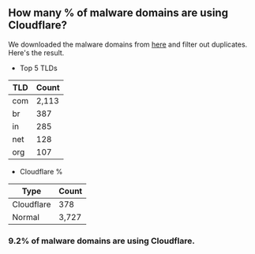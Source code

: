 ## How many % of malware domains are using Cloudflare?


We downloaded the malware domains from [here](https://urlhaus.abuse.ch) and filter out duplicates.
Here's the result.


[//]: # (start replacement)


- Top 5 TLDs

| TLD | Count |
| --- | --- |
| com | 2,113 |
| br | 387 |
| in | 285 |
| net | 128 |
| org | 107 |


- Cloudflare %

| Type | Count |
| --- | --- |
| Cloudflare | 378 |
| Normal | 3,727 |


### 9.2% of malware domains are using Cloudflare.